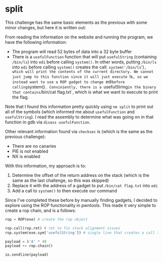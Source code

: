 # split

This challenge has the same basic elements as the previous with some minor changes, but here it is written out:

From reading the information on the website and running the program, we have the following information:
- The program will read 52 bytes of data into a 32 byte buffer
- There is a `usefulFunction` function that will put `usefulString` (containing `/bin/ls`) into `edi` before calling `system()`. In other words, putting `/bin/ls` into `edi` before calling `system()` creates the call: `system('/bin/ls`')`, which will print the contents of the current directory. We cannot just jump to this function since it will just execute `ls`, so we instead want to use a ROP gadget to change `edi` before calling `system()`. Conviniently, there is a `usefulString` in the binary that contains `/bin/cat flag.txt`, which is what we want to execute to print the flag.

Note that I found this information pretty quickly using `nm split` to print out all of the symbols (which informed me about `usefulFunction` and `usefulString`). I read the assembly to determine what was going on in that function in gdb via `disass usefulFunction`.

Other relevant information found via `checksec` is (which is the same as the previous challenge):
- There are no canaries
- PIE is not enabled
- NX is enabled

With this information, my approach is to:
1. Determine the offset of the return address on the stack (which is the same as the last challenge, so this was skipped)
2. Replace it with the address of a gadget to put `/bin/cat flag.txt` into `edi`
3. Add a call to `system()` to then execute our command

Since I've completed these before by manually finding gadgets, I decided to explore using the ROP functionality in pwntools. This made it very simple to create a rop chain, and is a follows:

```python
rop = ROP(exe) # create the rop object

rop.call(rop.ret) # ret to fix stack alignment issues
rop.system(exe.sym['usefulString']) # single line that creates a call to system and puts /bin/cat flag.txt into edi

payload = b'A' * 40
payload += rop.chain()

io.sendline(payload)
```
